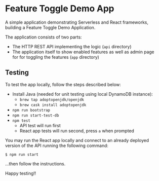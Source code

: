 # Feature Toggle Demo App

A simple application demonstrating Serverless and React frameworks, building
a Feature Toggle Demo Application.

The application consists of two parts:

* The HTTP REST API implementing the logic (`api` directory)
* The application itself to show enabled features as well as admin page for
  for toggling the features (`app` directory)

## Testing

To test the app locally, follow the steps described below:

* Install Java (needed for unit testing using local DynamoDB instance):
    * `brew tap adoptopenjdk/openjdk`
    * `brew cask install adoptopenjdk`
* `npm run bootstrap`
* `npm run start-test-db`
* `npm test`
    * API test will run first
    * React app tests will run second, press `a` when prompted

You may run the React app locally and connect to an already deployed version of the API
running the following command:

```
$ npm run start
```

...then follow the instructions.

Happy testing!!
